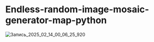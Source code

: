 # Endless-random-image-mosaic-generator-map-python

![Запись_2025_02_14_00_06_25_920](https://github.com/user-attachments/assets/5d2c6fb5-b8f5-4daf-a3d7-64dfa447086c)
